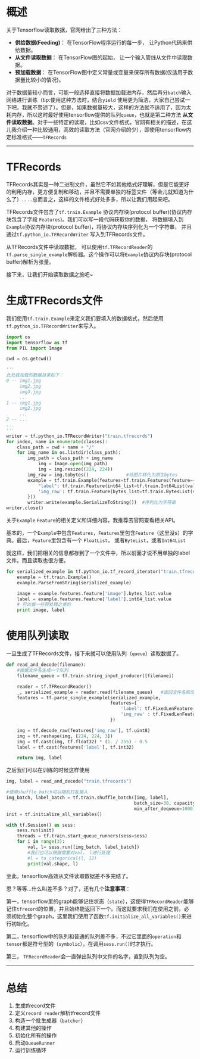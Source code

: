 # 概述
 关于Tensorflow读取数据，官网给出了三种方法：

- **供给数据(Feeding)**： 在TensorFlow程序运行的每一步， 让Python代码来供给数据。
- **从文件读取数据**： 在TensorFlow图的起始， 让一个输入管线从文件中读取数据。
- **预加载数据**： 在TensorFlow图中定义常量或变量来保存所有数据(仅适用于数据量比较小的情况)。

对于数据量较小而言，可能一般选择直接将数据加载进内存，然后再分`batch`输入网络进行训练（tip:使用这种方法时，结合`yield` 使用更为简洁，大家自己尝试一下吧，我就不赘述了）。但是，如果数据量较大，这样的方法就不适用了，因为太耗内存，所以这时最好使用tensorflow提供的队列`queue`，也就是第二种方法 **从文件读取数据**。对于一些特定的读取，比如csv文件格式，官网有相关的描述，在这儿我介绍一种比较通用，高效的读取方法（官网介绍的少），即使用tensorflow内定标准格式——`TFRecords`

------

# TFRecords

TFRecords其实是一种二进制文件，虽然它不如其他格式好理解，但是它能更好的利用内存，更方便复制和移动，并且不需要单独的标签文件（等会儿就知道为什么了）... ...总而言之，这样的文件格式好处多多，所以让我们用起来吧。

TFRecords文件包含了`tf.train.Example` 协议内存块(protocol buffer)(协议内存块包含了字段 `Features`)。我们可以写一段代码获取你的数据， 将数据填入到`Example`协议内存块(protocol buffer)，将协议内存块序列化为一个字符串， 并且通过`tf.python_io.TFRecordWriter` 写入到TFRecords文件。

从TFRecords文件中读取数据， 可以使用`tf.TFRecordReader`的`tf.parse_single_example`解析器。这个操作可以将`Example`协议内存块(protocol buffer)解析为张量。

接下来，让我们开始读取数据之旅吧~

# 生成TFRecords文件

 我们使用`tf.train.Example`来定义我们要填入的数据格式，然后使用`tf.python_io.TFRecordWriter`来写入。

```python
import os
import tensorflow as tf
from PIL import Image

cwd = os.getcwd()

'''
此处我加载的数据目录如下：
0 -- img1.jpg
     img2.jpg
     img3.jpg
     ...
1 -- img1.jpg
     img2.jpg
     ...
2 -- ...
...
'''
writer = tf.python_io.TFRecordWriter("train.tfrecords")
for index, name in enumerate(classes):
    class_path = cwd + name + "/"
    for img_name in os.listdir(class_path):
        img_path = class_path + img_name
            img = Image.open(img_path)
            img = img.resize((224, 224))
        img_raw = img.tobytes()              #将图片转化为原生bytes
        example = tf.train.Example(features=tf.train.Features(feature={
            "label": tf.train.Feature(int64_list=tf.train.Int64List(value=[index])),
            'img_raw': tf.train.Feature(bytes_list=tf.train.BytesList(value=[img_raw]))
        }))
        writer.write(example.SerializeToString())  #序列化为字符串
writer.close()
```
 关于`Example` `Feature`的相关定义和详细内容，我推荐去官网查看相关API。

基本的，一个`Example`中包含`Features`，`Features`里包含`Feature`（这里没s）的字典。最后，`Feature`里包含有一个 `FloatList`， 或者`ByteList`，或者`Int64List`

 就这样，我们把相关的信息都存到了一个文件中，所以前面才说不用单独的label文件。而且读取也很方便。

```python
for serialized_example in tf.python_io.tf_record_iterator("train.tfrecords"):
    example = tf.train.Example()
    example.ParseFromString(serialized_example)

	image = example.features.feature['image'].bytes_list.value
    label = example.features.feature['label'].int64_list.value
    # 可以做一些预处理之类的
    print image, label
```


# 使用队列读取
 一旦生成了TFRecords文件，接下来就可以使用队列（`queue`）读取数据了。
```python
def read_and_decode(filename):
	#根据文件名生成一个队列
    filename_queue = tf.train.string_input_producer([filename])

    reader = tf.TFRecordReader()
    _, serialized_example = reader.read(filename_queue)   #返回文件名和文件
    features = tf.parse_single_example(serialized_example,
                                       features={
                                           'label': tf.FixedLenFeature([], tf.int64),
                                           'img_raw' : tf.FixedLenFeature([], tf.string),
                                       })

    img = tf.decode_raw(features['img_raw'], tf.uint8)
    img = tf.reshape(img, [224, 224, 3])
    img = tf.cast(img, tf.float32) * (1. / 255) - 0.5
    label = tf.cast(features['label'], tf.int32)

    return img, label
```

 之后我们可以在训练的时候这样使用
```python
img, label = read_and_decode("train.tfrecords")

#使用shuffle_batch可以随机打乱输入
img_batch, label_batch = tf.train.shuffle_batch([img, label],
                                                batch_size=30, capacity=2000,
                                                min_after_dequeue=1000)
init = tf.initialize_all_variables()

with tf.Session() as sess:
    sess.run(init)
    threads = tf.train.start_queue_runners(sess=sess)
    for i in range(3):
        val, l= sess.run([img_batch, label_batch])
        #我们也可以根据需要对val， l进行处理
        #l = to_categorical(l, 12)
        print(val.shape, l)
```
 至此，tensorflow高效从文件读取数据差不多完结了。


 恩？等等...什么叫差不多？对了，还有几个**注意事项**：

 第一，tensorflow里的graph能够记住状态（`state`），这使得`TFRecordReader`能够记住`tfrecord`的位置，并且始终能返回下一个。而这就要求我们在使用之前，必须初始化整个graph，这里我们使用了函数`tf.initialize_all_variables()`来进行初始化。

第二，tensorflow中的队列和普通的队列差不多，不过它里面的`operation`和`tensor`都是符号型的（`symbolic`），在调用`sess.run()`时才执行。

 第三， `TFRecordReader`会一直弹出队列中文件的名字，直到队列为空。

------
# 总结

 1. 生成tfrecord文件
 2. 定义`record reader`解析tfrecord文件
 3. 构造一个批生成器（`batcher`）
 4. 构建其他的操作
 5. 初始化所有的操作
 6. 启动`QueueRunner`
 7. 运行训练循环
